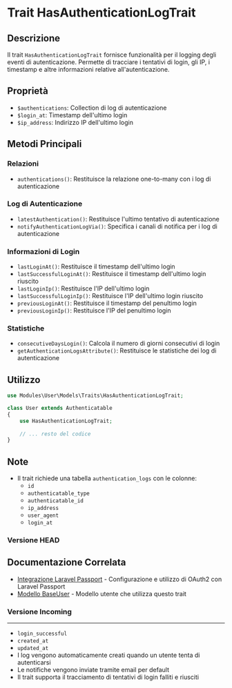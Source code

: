 # Trait HasAuthenticationLogTrait

## Descrizione
Il trait `HasAuthenticationLogTrait` fornisce funzionalità per il logging degli eventi di autenticazione. Permette di tracciare i tentativi di login, gli IP, i timestamp e altre informazioni relative all'autenticazione.

## Proprietà
- `$authentications`: Collection di log di autenticazione
- `$login_at`: Timestamp dell'ultimo login
- `$ip_address`: Indirizzo IP dell'ultimo login

## Metodi Principali

### Relazioni
- `authentications()`: Restituisce la relazione one-to-many con i log di autenticazione

### Log di Autenticazione
- `latestAuthentication()`: Restituisce l'ultimo tentativo di autenticazione
- `notifyAuthenticationLogVia()`: Specifica i canali di notifica per i log di autenticazione

### Informazioni di Login
- `lastLoginAt()`: Restituisce il timestamp dell'ultimo login
- `lastSuccessfulLoginAt()`: Restituisce il timestamp dell'ultimo login riuscito
- `lastLoginIp()`: Restituisce l'IP dell'ultimo login
- `lastSuccessfulLoginIp()`: Restituisce l'IP dell'ultimo login riuscito
- `previousLoginAt()`: Restituisce il timestamp del penultimo login
- `previousLoginIp()`: Restituisce l'IP del penultimo login

### Statistiche
- `consecutiveDaysLogin()`: Calcola il numero di giorni consecutivi di login
- `getAuthenticationLogsAttribute()`: Restituisce le statistiche dei log di autenticazione

## Utilizzo
```php
use Modules\User\Models\Traits\HasAuthenticationLogTrait;

class User extends Authenticatable
{
    use HasAuthenticationLogTrait;
    
    // ... resto del codice
}
```

## Note
- Il trait richiede una tabella `authentication_logs` con le colonne:
  - `id`
  - `authenticatable_type`
  - `authenticatable_id`
  - `ip_address`
  - `user_agent`
  - `login_at`
### Versione HEAD


## Documentazione Correlata

- [Integrazione Laravel Passport](../passport.md) - Configurazione e utilizzo di OAuth2 con Laravel Passport
- [Modello BaseUser](../BaseUser.md) - Modello utente che utilizza questo trait

### Versione Incoming


---

  - `login_successful`
  - `created_at`
  - `updated_at`
- I log vengono automaticamente creati quando un utente tenta di autenticarsi
- Le notifiche vengono inviate tramite email per default
- Il trait supporta il tracciamento di tentativi di login falliti e riusciti 
